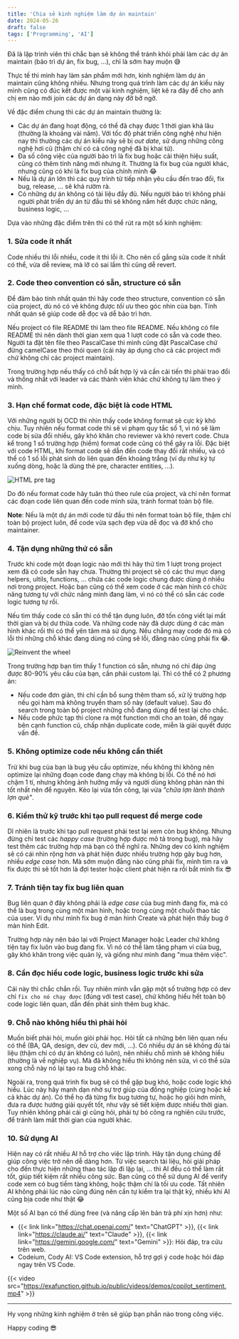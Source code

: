 ```yaml
---
title: 'Chia sẻ kinh nghiệm làm dự án maintain'
date: 2024-05-26
draft: false
tags: ['Programming', 'AI']
---
```


Đã là lập trình viên thì chắc bạn sẽ không thể tránh khỏi phải làm các dự án maintain (bảo trì dự án, fix bug, ...), chỉ là sớm hay muộn 😅

Thực tế thì mình hay làm sản phẩm mới hơn, kinh nghiệm làm dự án maintain cũng không nhiều. Nhưng trong quá trình làm các dự án kiểu này mình cũng có đúc kết được một vài kinh nghiệm, liệt kê ra đây để cho anh chị em nào mới join các dự án dạng này đỡ bỡ ngỡ.

Về đặc điểm chung thì các dự án maintain thường là:

- Các dự án đang hoạt động, có thể đã chạy được 1 thời gian khá lâu (thường là khoảng vài năm). Với tốc độ phát triển công nghệ như hiện nay thì thường các dự án kiểu này sẽ bị _out date_, sử dụng những công nghệ hơi cũ (thậm chí có cả công nghệ đã bị khai tử).
- Đa số công việc của người bảo trì là fix bug hoặc cải thiện hiệu suất, cũng có thêm tính năng mới nhưng ít. Thường là fix bug của người khác, nhưng cũng có khi là fix bug của chính mình 😂
- Nếu là dự án lớn thì các quy trình từ tiếp nhận yêu cầu đến trao đổi, fix bug, release, ... sẽ khá rườm rà.
- Có những dự án không có tài liệu đầy đủ. Nếu người bảo trì không phải người phát triển dự án từ đầu thì sẽ không nắm hết được chức năng, business logic, ...

Dựa vào những đặc điểm trên thì có thể rút ra một số kinh nghiệm:

### 1. Sửa code ít nhất

Code nhiều thì lỗi nhiều, code ít thì lỗi ít. Cho nên cố gắng sửa code ít nhất có thể, vừa dễ review, mà lỡ có sai lầm thì cũng dễ revert.

### 2. Code theo convention có sẵn, structure có sẵn

Để đảm bảo tính nhất quán thì hãy code theo structure, convention có sẵn của project, dù nó có vẻ không được _tối ưu_ theo góc nhìn của bạn. Tính nhất quán sẽ giúp code dễ đọc và dễ bảo trì hơn.

Nếu project có file README thì làm theo file README. Nếu không có file README thì nên dành thời gian xem qua 1 lượt code có sẵn và code theo. Người ta đặt tên file theo PascalCase thì mình cũng đặt PascalCase chứ đừng camelCase theo thói quen (cái này áp dụng cho cả các project mới chứ không chỉ các project maintain).

Trong trường hợp nếu thấy có chỗ bất hợp lý và cần cải tiến thì phải trao đổi và thống nhất với leader và các thành viên khác chứ không tự làm theo ý mình.

### 3. Hạn chế format code, đặc biệt là code HTML

Với những người bị OCD thì nhìn thấy code không format sẽ cực kỳ khó chịu. Tuy nhiên nếu format code thì sẽ vi phạm quy tắc số 1, vì nó sẽ làm code bị sửa đổi nhiều, gây khó khăn cho reviewer và khó revert code. Chưa kể trong 1 số trường hợp (hiếm) format code cũng có thể gây ra lỗi.
Đặc biệt với code HTML, khi format code sẽ dẫn đến code thay đổi rất nhiều, và có thể có 1 số lỗi phát sinh do liên quan đến khoảng trắng (ví dụ như ký tự xuống dòng, hoặc là dùng thẻ pre, character entities, ...).

![HTML pre tag](/images/pre-tag.jpg)

Do đó nếu format code hãy tuân thủ theo rule của project, và chỉ nên format các đoạn code liên quan đến code mình sửa, tránh format toàn bộ file.

**Note**: Nếu là một dự án mới code từ đầu thì nên format toàn bộ file, thậm chí toàn bộ project luôn, để code vừa sạch đẹp vừa dễ đọc và đỡ khổ cho maintainer.

### 4. Tận dụng những thứ có sẵn

Trước khi code một đoạn logic nào mới thì hãy thử tìm 1 lượt trong project xem đã có code sẵn hay chưa. Thường thì project sẽ có các thư mục dạng helpers, ultils, functions, ... chứa các code logic chung được dùng ở nhiều nơi trong project.
Hoặc bạn cũng có thể xem code ở các màn hình có chức năng tương tự với chức năng mình đang làm, vì nó có thể có sẵn các code logic tương tự rồi.

Nếu tìm thấy code có sẵn thì có thể tận dụng luôn, đỡ tốn công viết lại mất thời gian và bị dư thừa code. Và những code này đã dược dùng ở các màn hình khác rồi thì có thể yên tâm mà sử dụng. Nếu chẳng may code đó mà có lỗi thì những chỗ khác đang dùng nó cũng sẽ lỗi, đằng nào cũng phải fix 😂.

![Reinvent the wheel](/images/reinvent-the-wheel.png)

Trong trường hợp bạn tìm thấy 1 function có sẵn, nhưng nó chỉ đáp ứng được 80-90% yêu cầu của bạn, cần phải custom lại. Thì có thể có 2 phương án:

- Nếu code đơn giản, thì chỉ cần bổ sung thêm tham số, xử lý trường hợp nếu gọi hàm mà không truyền tham số này (default value). Sau đó search trong toàn bộ project những chỗ đang dùng để test lại cho chắc.
- Nếu code phức tạp thì clone ra một function mới cho an toàn, để ngay bên cạnh function cũ, chấp nhận duplicate code, miễn là giải quyết được vấn đề.

### 5. Không optimize code nếu không cần thiết

Trừ khi bug của bạn là bug yêu cầu optimize, nếu không thì không nên optimize lại những đoạn code đang chạy mà không bị lỗi. Có thể nó hơi chậm 1 tí, nhưng không ảnh hưởng mấy và người dùng không phàn nàn thì tốt nhất nên để nguyên. Kẻo lại vừa tốn công, lại vừa _"chữa lợn lành thành lợn què"_.

### 6. Kiểm thử kỹ trước khi tạo pull request để merge code

Dĩ nhiên là trước khi tạo pull request phải test lại xem còn bug không. Nhưng đừng chỉ test các _happy case_ (trường hợp được mô tả trong bug), mà hãy test thêm các trường hợp mà bạn có thể nghĩ ra. Những dev có kinh nghiệm sẽ có cái nhìn rộng hơn và phát hiện được nhiều trường hợp gây bug hơn, nhiều _edge case_ hơn. Mà sớm muộn đằng nào cũng phải fix, mình tìm ra và fix được thì sẽ tốt hơn là đợi tester hoặc client phát hiện ra rồi bắt mình fix 😎

### 7. Tránh tiện tay fix bug liên quan

Bug liên quan ở đây không phải là _edge case_ của bug mình đang fix, mà có thể là bug trong cùng một màn hình, hoặc trong cùng một chuỗi thao tác của user. Ví dụ như mình fix bug ở màn hình Create và phát hiện thấy bug ở màn hình Edit.

Trường hợp này nên báo lại với Project Manager hoặc Leader chứ không tiện tay fix luôn vào bug đang fix. Vì nó có thể làm tăng phạm vi của bug, gây khó khăn trong việc quản lý, và giống như mình đang "mua thêm việc".

### 8. Cần đọc hiểu code logic, business logic trước khi sửa

Cái này thì chắc chắn rồi. Tuy nhiên mình vẫn gặp một số trường hợp có dev chỉ `fix cho nó chạy được` (đúng với test case), chứ không hiểu hết toàn bộ code logic liên quan, dẫn đến phát sinh thêm bug khác.

### 9. Chỗ nào không hiểu thì phải hỏi

Muốn biết phải hỏi, muốn giỏi phải học. Hỏi tất cả những bên liên quan nếu có thể (BA, QA, design, dev cũ, dev mới, ...).
Có nhiều dự án sẽ không đủ tài liệu (thậm chí có dự án không có luôn), nên nhiều chỗ mình sẽ không hiểu (thường là về nghiệp vụ). Mà đã không hiểu thì không nên sửa, vì có thể sửa xong chỗ này nó lại tạo ra bug chỗ khác.

Ngoài ra, trong quá trình fix bug sẽ có thể gặp bug khó, hoặc code logic khó hiểu. Lúc này hãy mạnh dạn nhờ sự trợ giúp của đồng nghiệp (cùng hoặc kể cả khác dự án). Có thể họ đã từng fix bug tương tự, hoặc họ giỏi hơn mình, đưa ra được hướng giải quyết tốt, như vậy sẽ tiết kiệm được nhiều thời gian. Tuy nhiên không phải cái gì cũng hỏi, phải tự bỏ công ra nghiên cứu trước, để tránh làm mất thời gian của người khác.

### 10. Sử dụng AI

Hiện nay có rất nhiều AI hỗ trợ cho việc lập trình. Hãy tận dụng chúng để giúp công việc trở nên dễ dàng hơn. Từ việc search tài liệu, hỏi giải pháp cho đến thực hiện những thao tác lặp đi lặp lại, ... thì AI đều có thể làm rất tốt, giúp tiết kiệm rất nhiều công sức.
Bạn cũng có thể sử dụng AI để verify code xem có bug tiềm tàng không, hoặc thậm chí là tối ưu code. Tất nhiên AI không phải lúc nào cũng đúng nên cần tự kiểm tra lại thật kỹ, nhiều khi AI cũng bịa code như thật 😂

Một số AI bạn có thể dùng free (và nâng cấp lên bản trả phí xịn hơn) như:

- {{< link link="https://chat.openai.com/" text="ChatGPT" >}}, {{< link link="https://claude.ai/" text="Claude" >}}, {{< link link="https://gemini.google.com/" text="Gemini" >}}: Hỏi đáp, tra cứu trên web.
- Codeium, Cody AI: VS Code extension, hỗ trợ gợi ý code hoặc hỏi đáp ngay trên VS Code.

{{< video src="https://exafunction.github.io/public/videos/demos/copilot_sentiment.mp4" >}}

---

Hy vọng những kinh nghiệm ở trên sẽ giúp bạn phần nào trong công việc.

Happy coding 😎
